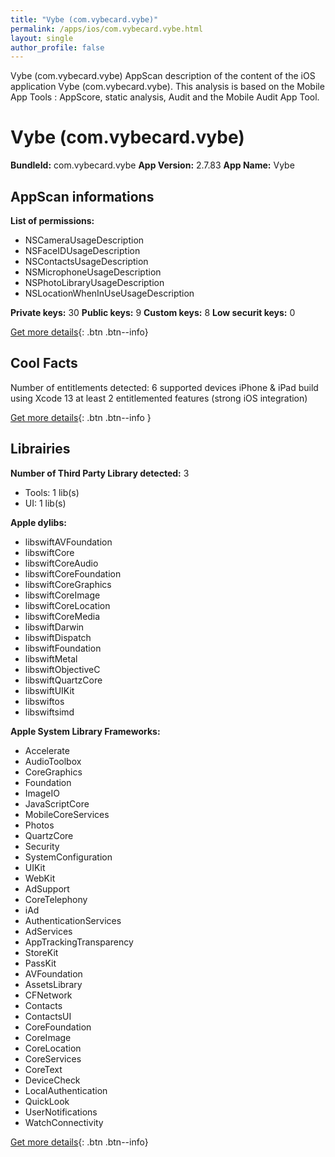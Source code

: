 ```yaml
---
title: "Vybe (com.vybecard.vybe)"
permalink: /apps/ios/com.vybecard.vybe.html
layout: single
author_profile: false
---
```

Vybe (com.vybecard.vybe) AppScan description of the content of the iOS application Vybe (com.vybecard.vybe). This analysis is based on the Mobile App Tools : AppScore, static analysis, Audit and the Mobile Audit App Tool.

# Vybe (com.vybecard.vybe)

**BundleId:** com.vybecard.vybe
**App Version:** 2.7.83
**App Name:** Vybe


## AppScan informations 

**List of permissions:** 
- NSCameraUsageDescription
- NSFaceIDUsageDescription
- NSContactsUsageDescription
- NSMicrophoneUsageDescription
- NSPhotoLibraryUsageDescription
- NSLocationWhenInUseUsageDescription
  
  
**Private keys:** 30
**Public keys:** 9
**Custom keys:** 8
**Low securit keys:** 0
  
[Get more details](/pricing.html){: .btn .btn--info}

## Cool Facts

Number of entitlements detected: 6
supported devices iPhone & iPad
build using Xcode 13
at least 2 entitlemented features (strong iOS integration)
  
[Get more details](/pricing.html){: .btn .btn--info }

## Librairies 
**Number of Third Party Library detected:** 3
- Tools: 1 lib(s)
- UI: 1 lib(s)


**Apple dylibs:**
- libswiftAVFoundation
- libswiftCore
- libswiftCoreAudio
- libswiftCoreFoundation
- libswiftCoreGraphics
- libswiftCoreImage
- libswiftCoreLocation
- libswiftCoreMedia
- libswiftDarwin
- libswiftDispatch
- libswiftFoundation
- libswiftMetal
- libswiftObjectiveC
- libswiftQuartzCore
- libswiftUIKit
- libswiftos
- libswiftsimd


**Apple System Library Frameworks:**
- Accelerate
- AudioToolbox
- CoreGraphics
- Foundation
- ImageIO
- JavaScriptCore
- MobileCoreServices
- Photos
- QuartzCore
- Security
- SystemConfiguration
- UIKit
- WebKit
- AdSupport
- CoreTelephony
- iAd
- AuthenticationServices
- AdServices
- AppTrackingTransparency
- StoreKit
- PassKit
- AVFoundation
- AssetsLibrary
- CFNetwork
- Contacts
- ContactsUI
- CoreFoundation
- CoreImage
- CoreLocation
- CoreServices
- CoreText
- DeviceCheck
- LocalAuthentication
- QuickLook
- UserNotifications
- WatchConnectivity


  
[Get more details](/pricing.html){: .btn .btn--info}

